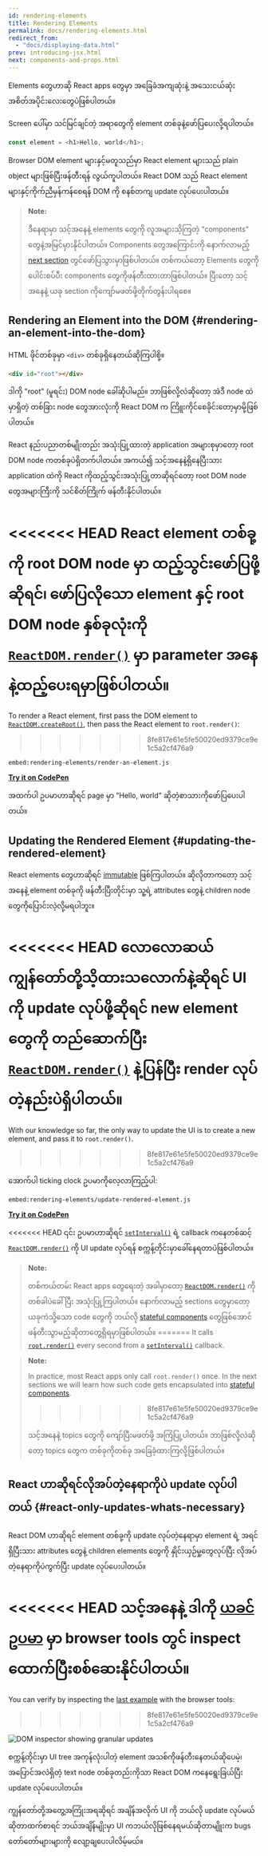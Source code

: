 ```yaml
---
id: rendering-elements
title: Rendering Elements
permalink: docs/rendering-elements.html
redirect_from:
  - "docs/displaying-data.html"
prev: introducing-jsx.html
next: components-and-props.html
---
```


Elements တွေဟာဆို React apps တွေမှာ အခြေခံအကျဆုံးနဲ့ အသေးငယ်ဆုံး အစိတ်အပိုင်းလေးတွေပဲဖြစ်ပါတယ်။

Screen ပေါ်မှာ သင်မြင်ချင်တဲ့ အရာတွေကို element တစ်ခုနဲ့ဖော်ပြပေးလို့ရပါတယ်။

```js
const element = <h1>Hello, world</h1>;
```

Browser DOM element များနှင့်မတူသည်မှာ React element များသည် plain object များဖြစ်ပြီးဖန်တီးရန် လွယ်ကူပါတယ်။ React DOM သည် React element များနှင့်ကိုက်ညီမှန်ကန်စေရန် DOM ကို စနစ်တကျ update လုပ်ပေးပါတယ်။

>**Note:**
>
>ဒီနေရာမှာ သင့်အနေနဲ့ elements တွေကို လူအများသိ့ကြတဲ့ "components" တွေနဲ့အမြင်မှားနိုင်ပါတယ်။ Components တွေအကြောင်းကို နောက်လာမည့် [next section](/docs/components-and-props.html) တွင်ဖော်ပြသွားမှာဖြစ်ပါတယ်။ တစ်ကယ်တော့ Elements တွေကို ပေါင်းစပ်ပီး components တွေကိုဖန်တီးထားတာဖြစ်ပါတယ်။ ပြီးတော့ သင့်အနေနဲ့ ယခု section ကိုကျော်မဖတ်ဖို့တိုက်တွန်းပါရစေ။

## Rendering an Element into the DOM {#rendering-an-element-into-the-dom}

HTML ဖိုင်တစ်ခုမှာ `<div>` တစ်ခုရှိနေတယ်ဆိုကြပါစို့။

```html
<div id="root"></div>
```

ဒါကို "root" (မူရင်း) DOM node ခေါ်ဆိုပါမည်။ ဘာဖြစ်လို့လဲဆိုတော့ အဲဒီ node ထဲမှာရှိတဲ့ တစ်ခြား node တွေအားလုံးကို React DOM က ကြိူးကိုင်စေခိုင်းတော့မှာမို့ဖြစ်ပါတယ်။

React နည်းပညာတစ်မျိုးတည်း အသုံးပြု့ထားတဲ့ application အများစုမှာတော့ root DOM node ကတစ်ခုပဲရှိတက်ပါတယ်။ အကယ်၍ သင့်အနေနဲ့ရှိနေပြီးသား application ထဲကို React ကိုထည့်သွင်းအသုံးပြု့တာဆိုရင်တော့ root DOM node တွေအများကြီးကို သင်စိတ်ကြိုက် ဖန်တီးနိုင်ပါတယ်။

<<<<<<< HEAD
React element တစ်ခု့ကို root DOM node မှာ ထည့်သွင်းဖော်ပြဖို့ဆိုရင်၊ ဖော်ပြလိုသော element နှင့် root DOM node နှစ်ခုလုံးကို [`ReactDOM.render()`](/docs/react-dom.html#render) မှာ parameter အနေနဲ့ထည့်ပေးရမှာဖြစ်ပါတယ်။
=======
To render a React element, first pass the DOM element to [`ReactDOM.createRoot()`](/docs/react-dom-client.html#createroot), then pass the React element to `root.render()`:
>>>>>>> 8fe817e61e5fe50020ed9379ce9e1c5a2cf476a9

`embed:rendering-elements/render-an-element.js`

**[Try it on CodePen](https://codepen.io/gaearon/pen/ZpvBNJ?editors=1010)**

အထက်ပါ ဥပမာဟာဆိုရင် page မှာ "Hello, world" ဆိုတဲ့စာသားကိုဖော်ပြပေးပါတယ်။

## Updating the Rendered Element {#updating-the-rendered-element}

React elements တွေဟာဆိုရင် [immutable](https://en.wikipedia.org/wiki/Immutable_object) ဖြစ်ကြပါတယ်။ ဆိုလိုတာကတော့ သင့်အနေနဲ့ element တစ်ခုကို ဖန်တီးပြီးတိုင်းမှာ သူ့ရဲ့ attributes တွေနဲ့ children node တွေကိုပြောင်းလဲ့လို့မရပါဘူး။

<<<<<<< HEAD
လောလောဆယ် ကျွန်တော်တို့သိ့ထားသလောက်နဲ့ဆိုရင် UI ကို update လုပ်ဖို့ဆိုရင် new element တွေကို တည်ဆောက်ပြီး [`ReactDOM.render()`](/docs/react-dom.html#render) နဲ့ပြန်ပြီး render လုပ်တဲ့နည်းပဲရှိပါတယ်။
=======
With our knowledge so far, the only way to update the UI is to create a new element, and pass it to `root.render()`.
>>>>>>> 8fe817e61e5fe50020ed9379ce9e1c5a2cf476a9

အောက်ပါ ticking clock ဥပမာကိုလေ့လာကြည့်ပါ:

`embed:rendering-elements/update-rendered-element.js`

**[Try it on CodePen](https://codepen.io/gaearon/pen/gwoJZk?editors=1010)**

<<<<<<< HEAD
၎င်း ဥပမာဟာဆိုရင် [`setInterval()`](https://developer.mozilla.org/en-US/docs/Web/API/WindowTimers/setInterval) ရဲ့ callback ကနေတစ်ဆင့် [`ReactDOM.render()`](/docs/react-dom.html#render) ကို UI update လုပ်ရန် စက္ကန့်တိုင်းမှာခေါ်နေရတာပဲဖြစ်ပါတယ်။

>**Note:**
>
>တစ်ကယ်တမ်း React apps တွေရေးတဲ့ အခါမှာတော့ [`ReactDOM.render()`](/docs/react-dom.html#render) ကိုတစ်ခါပဲခေါ် ပြီး အသုံးပြု့ကြပါတယ်။  နောက်လာမည့် sections တွေမှာတော့ ယခုကဲသို့သော code တွေကို ဘယ်လို [stateful components](/docs/state-and-lifecycle.html) တွေဖြစ်အောင်ဖန်တီးသွာမည့်ဆိုတာတွေ့ရှိရမှာဖြစ်ပါတယ်။
=======
It calls [`root.render()`](/docs/react-dom.html#render) every second from a [`setInterval()`](https://developer.mozilla.org/en-US/docs/Web/API/WindowTimers/setInterval) callback.

>**Note:**
>
>In practice, most React apps only call `root.render()` once. In the next sections we will learn how such code gets encapsulated into [stateful components](/docs/state-and-lifecycle.html).
>>>>>>> 8fe817e61e5fe50020ed9379ce9e1c5a2cf476a9
>
>သင့်အနေနဲ့ topics တွေကို ကျော်ပြီးမဖတ်ဖို့ အကြံပြု့ပါတယ်။ ဘာဖြစ်လို့လဲဆိုတော့ topics တွေက တစ်ခုကိုတစ်ခု အခြေခံ့ထားကြလို့ဖြစ်ပါတယ်။

## React ဟာဆိုရင်လိုအပ်တဲ့နေရာကိုပဲ update လုပ်ပါတယ် {#react-only-updates-whats-necessary}

React DOM ဟာဆိုရင် element တစ်ခု့ကို update လုပ်တဲ့နေရာမှာ element ရဲ့ အရင်ရှိပြီးသား attributes တွေနဲ့ children elements တွေကို နှိုင်းယှဉ်မှု့တွေလုပ်ပြီး လိုအပ်တဲ့နေရာကိုပဲကွက်ပြီး update လုပ်ပေးပါတယ်။

<<<<<<< HEAD
သင့်အနေနဲ့ ဒါကို [ယခင်ဥပမာ](codepen://rendering-elements/update-rendered-element) မှာ browser tools တွင် inspect ထောက်ပြီးစစ်ဆေးနိုင်ပါတယ်။
=======
You can verify by inspecting the [last example](https://codepen.io/gaearon/pen/gwoJZk?editors=1010) with the browser tools:
>>>>>>> 8fe817e61e5fe50020ed9379ce9e1c5a2cf476a9

![DOM inspector showing granular updates](../images/docs/granular-dom-updates.gif)

စက္ကန့်တိုင်းမှာ UI tree အကုန်လုံးပါတဲ့ element အသစ်ကိုဖန်တီးနေတယ်ဆိုပေမဲ့၊ အပြောင်အလဲရှိတဲ့ text node တစ်ခုတည်းကိုသာ React DOM ကနေရွေးခြယ်ပြီး update လုပ်ပေးပါတယ်။

ကျွန်တော်တို့အတွေ့အကြုံးအရဆိုရင် အချိန်အလိုက် UI ကို ဘယ်လို update လုပ်မယ်ဆိုတာထက်စာရင် ဘယ်အချိန်မျိုးမှာ UI ကဘယ်လိုဖြစ်နေရမယ်ဆိုတာမျိူးက bugs တော်တော်များများကို လျော့ချပေးပါလိမ့်မယ်။
